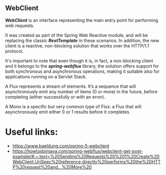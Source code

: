 ## WebClient

_**WebClient**_ is an interface representing the main entry point for performing web requests.

It was created as part of the Spring Web Reactive module, and will be replacing the classic _**RestTemplate**_ in these
scenarios. In addition, the new client is a reactive, non-blocking solution that works over the HTTP/1.1 protocol.

It's important to note that even though it is, in fact, a non-blocking client and it belongs to the _**spring-webflux**_
library, the solution offers support for both synchronous and asynchronous operations, making it suitable also for
applications running on a Servlet Stack.

A Flux represents a stream of elements. It’s a sequence that will asynchronously emit any number of items (0 or more) in
the future, before completing (either successfully or with an error).

A Mono is a specific but very common type of Flux: a Flux that will asynchronously emit either 0 or 1 results before it
completes.

# Useful links:

- https://www.baeldung.com/spring-5-webclient
- https://howtodoinjava.com/spring-webflux/webclient-get-post-example/#:~:text=%20Sending%20Requests%20%201%20Create%20WebClient.UriSpec%20reference,directly%20performs%20the%20HTTP%20request%20and...%20More%20